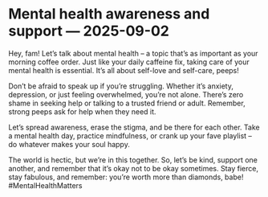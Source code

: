 # Mental health awareness and support — 2025-09-02

Hey, fam! Let’s talk about mental health – a topic that’s as important as your morning coffee order. Just like your daily caffeine fix, taking care of your mental health is essential. It’s all about self-love and self-care, peeps!

Don’t be afraid to speak up if you’re struggling. Whether it’s anxiety, depression, or just feeling overwhelmed, you’re not alone. There’s zero shame in seeking help or talking to a trusted friend or adult. Remember, strong peeps ask for help when they need it.

Let’s spread awareness, erase the stigma, and be there for each other. Take a mental health day, practice mindfulness, or crank up your fave playlist – do whatever makes your soul happy.

The world is hectic, but we’re in this together. So, let’s be kind, support one another, and remember that it’s okay not to be okay sometimes. Stay fierce, stay fabulous, and remember: you’re worth more than diamonds, babe! #MentalHealthMatters
